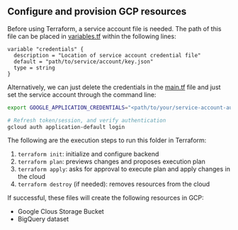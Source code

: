 ## Configure and provision GCP resources

Before using Terraform, a service account file is needed. The path of this file can be placed in [variables.tf](https://github.com/dherzey/bechdel-movies-project/blob/main/terraform/variables.tf) within the following lines:
```
variable "credentials" {
  description = "Location of service account credential file"
  default = "path/to/service/account/key.json"
  type = string
}
```
Alternatively, we can just delete the credentials in the [main.tf](https://github.com/dherzey/bechdel-movies-project/blob/main/terraform/main.tf) file and just set the service account through the command line:
```bash
export GOOGLE_APPLICATION_CREDENTIALS="<path/to/your/service-account-authkeys>.json"

# Refresh token/session, and verify authentication
gcloud auth application-default login
```

The following are the execution steps to run this folder in Terraform:

1. `terraform init`: initialize and configure backend
2. `terraform plan`: previews changes and proposes execution plan
3. `terraform apply`: asks for approval to execute plan and apply changes in the cloud
4. `terraform destroy` (if needed): removes resources from the cloud 

If successful, these files will create the following resources in GCP:
- Google Clous Storage Bucket
- BigQuery dataset